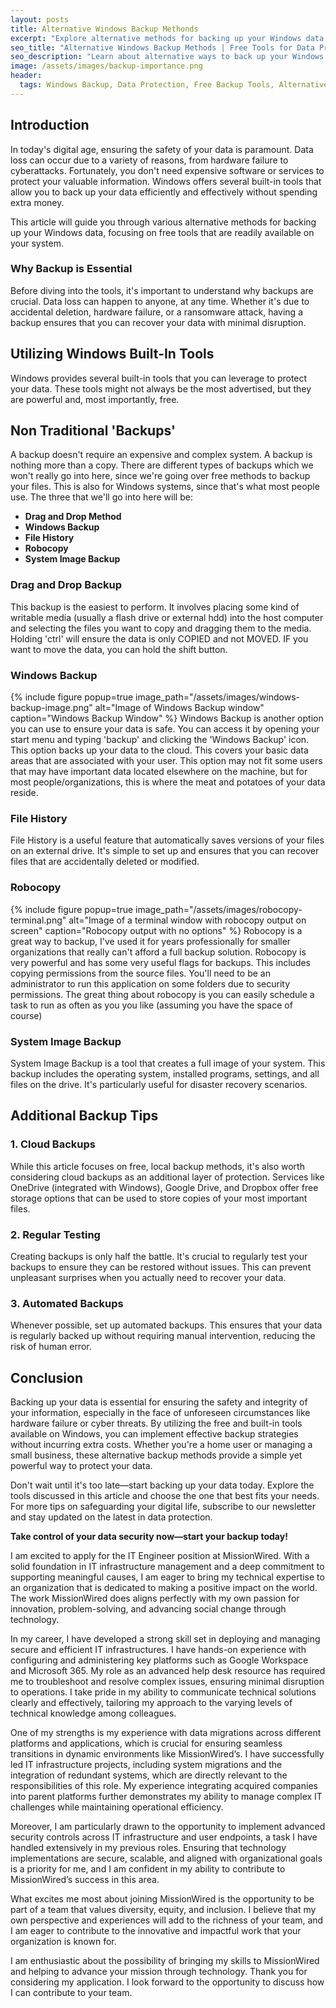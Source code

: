 ```yaml
---
layout: posts
title: Alternative Windows Backup Methonds
excerpt: "Explore alternative methods for backing up your Windows data using free tools available on your system. Understand how to effectively protect your information without relying on expensive backup solutions."
seo_title: "Alternative Windows Backup Methods | Free Tools for Data Protection"
seo_description: "Learn about alternative ways to back up your Windows data using built-in tools. Protect your information effectively without incurring additional costs, and ensure your data is safe from loss or corruption."
image: /assets/images/backup-importance.png
header:
  tags: Windows Backup, Data Protection, Free Backup Tools, Alternative Backup Methods, Data Security, System Restore, Backup Strategies, Cybersecurity, Data Recovery, Data Loss Prevention, Cloud Backup, File History, System Image Backup, Backup and Restore (Windows), Ransomware Protection, Automated Backups, Disaster Recovery, IT Management, File Backup, Non-Traditional Backup, Windows Tools, Data Redundancy, Hard Drive Backup, External Drive Backup, Incremental Backup, Backup Best Practices, Backup Testing, Data Integrity, Data Backup Solutions, Computer Maintenance
---
```

## Introduction

In today's digital age, ensuring the safety of your data is paramount. Data loss can occur due to a variety of reasons, from hardware failure to cyberattacks. Fortunately, you don't need expensive software or services to protect your valuable information. Windows offers several built-in tools that allow you to back up your data efficiently and effectively without spending extra money.

This article will guide you through various alternative methods for backing up your Windows data, focusing on free tools that are readily available on your system.

### Why Backup is Essential

Before diving into the tools, it's important to understand why backups are crucial. Data loss can happen to anyone, at any time. Whether it's due to accidental deletion, hardware failure, or a ransomware attack, having a backup ensures that you can recover your data with minimal disruption.

## Utilizing Windows Built-In Tools

Windows provides several built-in tools that you can leverage to protect your data. These tools might not always be the most advertised, but they are powerful and, most importantly, free.

## Non Traditional 'Backups'

A backup doesn't require an expensive and complex system. A backup is nothing more than a copy. There are different types of backups which we won't really go into here, since we're going over free methods to backup your files. This is also for Windows systems, since that's what most people use. The three that we'll go into here will be:
- **Drag and Drop Method**
- **Windows Backup**
- **File History**
- **Robocopy**
- **System Image Backup**

### **Drag and Drop Backup**

This backup is the easiest to perform. It involves placing some kind of writable media (usually a flash drive or external hdd) into the host computer and selecting the files you want to copy and dragging them to the media. Holding 'ctrl' will ensure the data is only COPIED and not MOVED. IF you want to move the data, you can hold the shift button. 

### **Windows Backup**

{% include figure popup=true image_path="/assets/images/windows-backup-image.png" alt="Image of Windows Backup window" caption="Windows Backup Window" %}
Windows Backup is another option you can use to ensure your data is safe. You can access it by opening your start menu and typing 'backup' and clicking the 'Windows Backup' icon. This option backs up your data to the cloud. This covers your basic data areas that are associated with your user. This option may not fit some users that may have important data located elsewhere on the machine, but for most people/organizations, this is where the meat and potatoes of your data reside. 

### **File History**

File History is a useful feature that automatically saves versions of your files on an external drive. It's simple to set up and ensures that you can recover files that are accidentally deleted or modified.

### **Robocopy**

{% include figure popup=true image_path="/assets/images/robocopy-terminal.png" alt="Image of a terminal window with robocopy output on screen" caption="Robocopy output with no options" %}
Robocopy is a great way to backup, I've used it for years professionally for smaller organizations that really can't afford a full backup solution. Robocopy is very powerful and has some very useful flags for backups. This includes copying permissions from the source files. You'll need to be an administrator to run this application on some folders due to security permissions. The great thing about robocopy is you can easily schedule a task to run as often as you you like (assuming you have the space of course)

### **System Image Backup**

System Image Backup is a tool that creates a full image of your system. This backup includes the operating system, installed programs, settings, and all files on the drive. It's particularly useful for disaster recovery scenarios.

## Additional Backup Tips

### 1. **Cloud Backups**

While this article focuses on free, local backup methods, it's also worth considering cloud backups as an additional layer of protection. Services like OneDrive (integrated with Windows), Google Drive, and Dropbox offer free storage options that can be used to store copies of your most important files.

### 2. **Regular Testing**

Creating backups is only half the battle. It's crucial to regularly test your backups to ensure they can be restored without issues. This can prevent unpleasant surprises when you actually need to recover your data.

### 3. **Automated Backups**

Whenever possible, set up automated backups. This ensures that your data is regularly backed up without requiring manual intervention, reducing the risk of human error.

## Conclusion

Backing up your data is essential for ensuring the safety and integrity of your information, especially in the face of unforeseen circumstances like hardware failure or cyber threats. By utilizing the free and built-in tools available on Windows, you can implement effective backup strategies without incurring extra costs. Whether you're a home user or managing a small business, these alternative backup methods provide a simple yet powerful way to protect your data.

Don't wait until it's too late—start backing up your data today. Explore the tools discussed in this article and choose the one that best fits your needs. For more tips on safeguarding your digital life, subscribe to our newsletter and stay updated on the latest in data protection.

**Take control of your data security now—start your backup today!**


I am excited to apply for the IT Engineer position at MissionWired. With a solid foundation in IT infrastructure management and a deep commitment to supporting meaningful causes, I am eager to bring my technical expertise to an organization that is dedicated to making a positive impact on the world. The work MissionWired does aligns perfectly with my own passion for innovation, problem-solving, and advancing social change through technology.

In my career, I have developed a strong skill set in deploying and managing secure and efficient IT infrastructures. I have hands-on experience with configuring and administering key platforms such as Google Workspace and Microsoft 365. My role as an advanced help desk resource has required me to troubleshoot and resolve complex issues, ensuring minimal disruption to operations. I take pride in my ability to communicate technical solutions clearly and effectively, tailoring my approach to the varying levels of technical knowledge among colleagues.

One of my strengths is my experience with data migrations across different platforms and applications, which is crucial for ensuring seamless transitions in dynamic environments like MissionWired’s. I have successfully led IT infrastructure projects, including system migrations and the integration of redundant systems, which are directly relevant to the responsibilities of this role. My experience integrating acquired companies into parent platforms further demonstrates my ability to manage complex IT challenges while maintaining operational efficiency.

Moreover, I am particularly drawn to the opportunity to implement advanced security controls across IT infrastructure and user endpoints, a task I have handled extensively in my previous roles. Ensuring that technology implementations are secure, scalable, and aligned with organizational goals is a priority for me, and I am confident in my ability to contribute to MissionWired’s success in this area.

What excites me most about joining MissionWired is the opportunity to be part of a team that values diversity, equity, and inclusion. I believe that my own perspective and experiences will add to the richness of your team, and I am eager to contribute to the innovative and impactful work that your organization is known for.

I am enthusiastic about the possibility of bringing my skills to MissionWired and helping to advance your mission through technology. Thank you for considering my application. I look forward to the opportunity to discuss how I can contribute to your team.